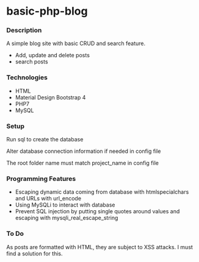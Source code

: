 # basic-php-blog


<h3>Description</h3>

A simple blog site with basic CRUD and search feature.

<ul>
  <li>Add, update and delete posts</li>
  <li>search posts</li>
</ul>


<h3>Technologies</h3>

<ul>
<li>HTML</li>
<li>Material Design Bootstrap 4</li> 
<li>PHP7</li>
<li>MySQL</li>
</ul>


<h3>Setup</h3>

<p>Run sql to create the database</p>
<p>Alter database connection information if needed in config file</p>
<p>The root folder name must match project_name in config file</p>


<h3>Programming Features</h3>

<ul>
  <li>Escaping dynamic data coming from database with htmlspecialchars and URLs with url_encode</li>
  <li>Using MySQLi to interact with database</li>
  <li>Prevent SQL injection by putting single quotes around values and escaping with mysqli_real_escape_string</li>
</ul>

<h3>To Do</h3>

As posts are formatted with HTML, they are subject to XSS attacks. I must find a solution for this.
